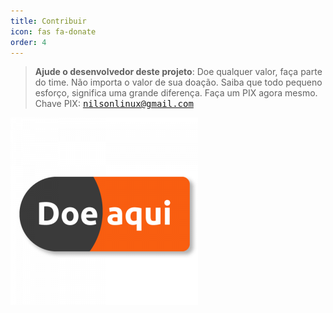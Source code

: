 ```yaml
---
title: Contribuir
icon: fas fa-donate
order: 4
---
```



> **Ajude o desenvolvedor deste projeto**: Doe qualquer valor,  faça parte do time.
> Não importa o valor de sua doação.  Saiba que todo pequeno esforço,  significa uma grande diferença.
> Faça um PIX agora mesmo. 
Chave  PIX:  <kbd>nilsonlinux@gmail.com</kbd>

![PIX](https://raw.githubusercontent.com/sistemanpdvs/sistemanpdvs.github.io/master/assets/img/sample/donate.png)
